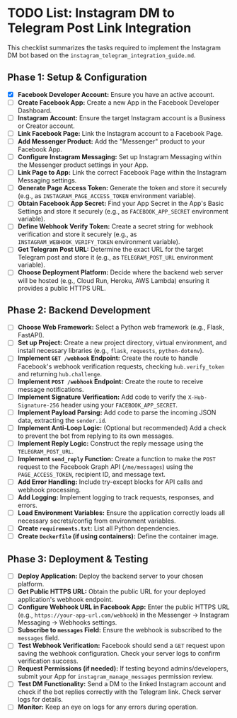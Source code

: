 # TODO List: Instagram DM to Telegram Post Link Integration

This checklist summarizes the tasks required to implement the Instagram DM bot based on the `instagram_telegram_integration_guide.md`.

## Phase 1: Setup & Configuration

-   [x] **Facebook Developer Account:** Ensure you have an active account.
-   [ ] **Create Facebook App:** Create a new App in the Facebook Developer Dashboard.
-   [ ] **Instagram Account:** Ensure the target Instagram account is a Business or Creator account.
-   [ ] **Link Facebook Page:** Link the Instagram account to a Facebook Page.
-   [ ] **Add Messenger Product:** Add the "Messenger" product to your Facebook App.
-   [ ] **Configure Instagram Messaging:** Set up Instagram Messaging within the Messenger product settings in your App.
-   [ ] **Link Page to App:** Link the correct Facebook Page within the Instagram Messaging settings.
-   [ ] **Generate Page Access Token:** Generate the token and store it securely (e.g., as `INSTAGRAM_PAGE_ACCESS_TOKEN` environment variable).
-   [ ] **Obtain Facebook App Secret:** Find your App Secret in the App's Basic Settings and store it securely (e.g., as `FACEBOOK_APP_SECRET` environment variable).
-   [ ] **Define Webhook Verify Token:** Create a secret string for webhook verification and store it securely (e.g., as `INSTAGRAM_WEBHOOK_VERIFY_TOKEN` environment variable).
-   [ ] **Get Telegram Post URL:** Determine the exact URL for the target Telegram post and store it (e.g., as `TELEGRAM_POST_URL` environment variable).
-   [ ] **Choose Deployment Platform:** Decide where the backend web server will be hosted (e.g., Cloud Run, Heroku, AWS Lambda) ensuring it provides a public HTTPS URL.

## Phase 2: Backend Development

-   [ ] **Choose Web Framework:** Select a Python web framework (e.g., Flask, FastAPI).
-   [ ] **Set up Project:** Create a new project directory, virtual environment, and install necessary libraries (e.g., `flask`, `requests`, `python-dotenv`).
-   [ ] **Implement `GET /webhook` Endpoint:** Create the route to handle Facebook's webhook verification requests, checking `hub.verify_token` and returning `hub.challenge`.
-   [ ] **Implement `POST /webhook` Endpoint:** Create the route to receive message notifications.
-   [ ] **Implement Signature Verification:** Add code to verify the `X-Hub-Signature-256` header using your `FACEBOOK_APP_SECRET`.
-   [ ] **Implement Payload Parsing:** Add code to parse the incoming JSON data, extracting the `sender.id`.
-   [ ] **Implement Anti-Loop Logic:** (Optional but recommended) Add a check to prevent the bot from replying to its own messages.
-   [ ] **Implement Reply Logic:** Construct the reply message using the `TELEGRAM_POST_URL`.
-   [ ] **Implement `send_reply` Function:** Create a function to make the `POST` request to the Facebook Graph API (`/me/messages`) using the `PAGE_ACCESS_TOKEN`, recipient ID, and message text.
-   [ ] **Add Error Handling:** Include try-except blocks for API calls and webhook processing.
-   [ ] **Add Logging:** Implement logging to track requests, responses, and errors.
-   [ ] **Load Environment Variables:** Ensure the application correctly loads all necessary secrets/config from environment variables.
-   [ ] **Create `requirements.txt`:** List all Python dependencies.
-   [ ] **Create `Dockerfile` (if using containers):** Define the container image.

## Phase 3: Deployment & Testing

-   [ ] **Deploy Application:** Deploy the backend server to your chosen platform.
-   [ ] **Get Public HTTPS URL:** Obtain the public URL for your deployed application's webhook endpoint.
-   [ ] **Configure Webhook URL in Facebook App:** Enter the public HTTPS URL (e.g., `https://your-app-url.com/webhook`) in the Messenger -> Instagram Messaging -> Webhooks settings.
-   [ ] **Subscribe to `messages` Field:** Ensure the webhook is subscribed to the `messages` field.
-   [ ] **Test Webhook Verification:** Facebook should send a `GET` request upon saving the webhook configuration. Check your server logs to confirm verification success.
-   [ ] **Request Permissions (if needed):** If testing beyond admins/developers, submit your App for `instagram_manage_messages` permission review.
-   [ ] **Test DM Functionality:** Send a DM to the linked Instagram account and check if the bot replies correctly with the Telegram link. Check server logs for details.
-   [ ] **Monitor:** Keep an eye on logs for any errors during operation.
